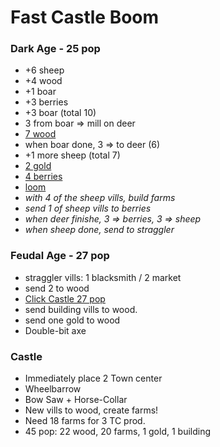 # Fast Castle Boom

<div class="row">
<div class="col">

### Dark Age - 25 pop

- +6 sheep
- +4 wood
- +1 boar
- +3 berries
- +3 boar (total 10)
- 3 from boar => mill on deer
- <u>7 wood</u>
- when boar done, 3 => to deer (6)
- +1 more sheep (total 7)
- <u>2 gold</u>
- <u>4 berries</u>
- <u>loom</u>
- _with 4 of the sheep vills, build farms_
- _send 1 of sheep vills to berries_
- _when deer finishe, 3 => berries, 3 => sheep_
- _when sheep done, send to straggler_

</div>
<div class="col">

### Feudal Age - 27 pop

- straggler vills: 1 blacksmith / 2 market
- send 2 to wood
- <u>Click Castle 27 pop</u>
- send building vills to wood.
- send one gold to wood
- Double-bit axe

### Castle

- Immediately place 2 Town center
- Wheelbarrow
- Bow Saw + Horse-Collar
- New vills to wood, create farms!
- Need 18 farms for 3 TC prod.
- 45 pop: 22 wood, 20 farms, 1 gold, 1 building

</div>
</div>
